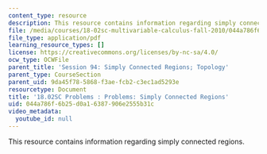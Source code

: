 ```yaml
---
content_type: resource
description: This resource contains information regarding simply connected regions.
file: /media/courses/18-02sc-multivariable-calculus-fall-2010/044a786f6b25d0a16387906e2555b31c_MIT18_02SC_pb_94_quest.pdf
file_type: application/pdf
learning_resource_types: []
license: https://creativecommons.org/licenses/by-nc-sa/4.0/
ocw_type: OCWFile
parent_title: 'Session 94: Simply Connected Regions; Topology'
parent_type: CourseSection
parent_uid: 9da45f78-5868-f3ae-fcb2-c3ec1ad5293e
resourcetype: Document
title: '18.02SC Problems : Problems: Simply Connected Regions'
uid: 044a786f-6b25-d0a1-6387-906e2555b31c
video_metadata:
  youtube_id: null
---
```

This resource contains information regarding simply connected regions.